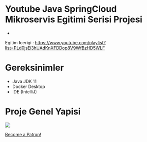 
# Youtube Java SpringCloud Mikroservis Egitimi Serisi Projesi
- 
Egitim Icerigi : 
https://www.youtube.com/playlist?list=PLd0jsEi3hUAdKnXFDDop8V9WfBzHD5WLF

# Gereksinimler
* Java JDK 11
* Docker Desktop
* IDE (IntelliJ)


# Proje Genel Yapisi
![](https://github.com/HaydiKodlayalim/microservice-app/blob/master/docs/arch.png)


<a href="https://www.patreon.com/bePatron?u=26970812" data-patreon-widget-type="become-patron-button">Become a Patron!</a>
